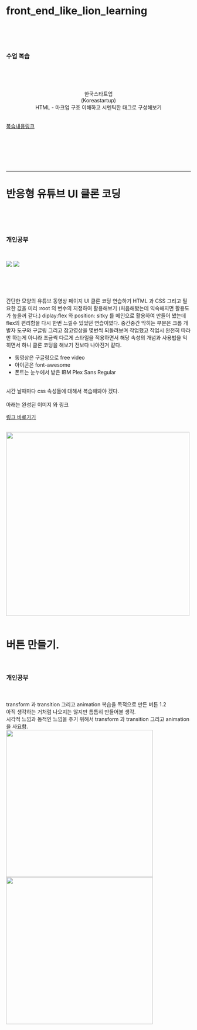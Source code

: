 # front_end_like_lion_learning
<br>
<br>
<br>
 
<h3>수업 복습</h3><br>
<br>
<br>

<p align="center">
한국스타트업<br>
(Koreastartup)<br>
HTML - 마크업 구조 이해하고 시멘틱한 태그로 구성해보기 
<br>
<br>


 
[ 복습내용링크 ](https://chry8822.github.io/front_end_like_lion_learning/html%20%EA%B3%BC%EC%A0%9C%20-%20%EC%82%AC%EC%9D%B4%ED%8A%B8%20%EB%A7%88%ED%81%AC%EC%97%85/koreaStartup.html)

 
<br>
<br><br><br><br>
 
<hr>
 
# 반응형 유튜브 UI 클론 코딩
<br><br><br>

### 개인공부

<br>

 <img src="https://img.shields.io/badge/HTML5-E34F26?style=flat-square&logo=HTML5&logoColor=white"/></a> 
<img src="https://img.shields.io/badge/CSS3-1572B6?style=flat-square&logo=CSS3&logoColor=white"/></a>

<br>
<br>
<br>

간단한 모양의 유튜브 동영상 페이지 UI 클론 코딩 연습하기
HTML 과 CSS 그리고 필요한 값을 미리 :root 의 변수의 지정하여 활용해보기 (처음해봤는데 익숙해지면 활용도가 높을꺼 같다.)
diplay:flex 와 position: sitky 를 메인으로 활용하여 만들어 봤는데 flex의 편리함을 다시 한번 느낄수 있었던 연습이였다.
중간중간 막히는 부분은 크롬 개발자 도구와 구글링 그리고 참고영상을 몇번씩 되돌려보며 작업했고 작업시 완전히 따라만 하는게 아니라
조금씩 다르게 스타일을 적용하면서 해당 속성의 개념과 사용법을 익히면서 하니 클론 코딩을 해보기 전보다 나아진거 같다. 
<br>

* 동영상은 구글링으로 free video 
* 아이콘은 font-awesome
* 폰트는 눈누에서 받은 IBM Plex Sans Regular

<br>
시간 날때마다 css 속성들에 대해서 복습해봐야 겠다.


<br>
<br>
아래는 완성된 이미지 와 링크
<br>

[ 링크 바로가기 ](https://chry8822.github.io/front_end_like_lion_learning/YoutubeClone/%EC%9C%A0%ED%8A%9C%EB%B8%8C%20%ED%8E%98%EC%9D%B4%EC%A7%80%20%ED%81%B4%EB%A1%A0%20%EC%BD%94%EB%94%A9/Youtube.html)
         
<br>
         
<img width="500px" src="https://user-images.githubusercontent.com/89508217/140650367-2077ba68-d2ea-484d-9a44-91faa4c790b5.jpg">

<br>
<br>

# 버튼 만들기.

<br>

### 개인공부

<br>
<br>
transform 과 transition 그리고 animation 복습을 목적으로 만든 버튼 1.2
<br>
아직 생각하는 거처럼 나오지는 않지만 틈틈히 만들어볼 생각.
<br>
시각적 느낌과 동적인 느낌을 주기 위해서 transform 과 transition 그리고 animation 을 사요함.
<br>

<img width="400px" src="https://user-images.githubusercontent.com/89508217/141352105-a1c9e1a5-487f-4d6d-9cff-920b900cb8a8.gif">

<img width="400px" src="https://user-images.githubusercontent.com/89508217/141352160-bd99c48b-73ec-4e6f-854e-912c68070988.gif">

<br>
